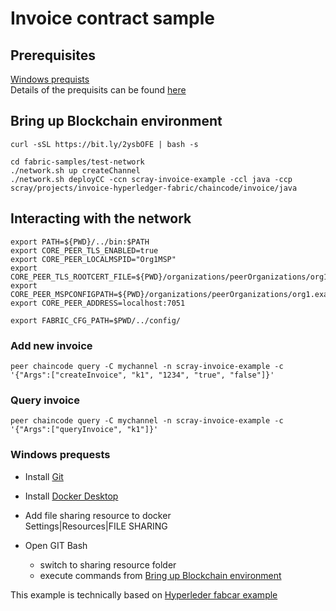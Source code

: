 # Invoice contract sample

## Prerequisites
[Windows prequists](#windows-prequists)   
Details of the prequisits can be found [here](Prerequisites)

## Bring up Blockchain environment

```
curl -sSL https://bit.ly/2ysbOFE | bash -s

cd fabric-samples/test-network
./network.sh up createChannel
./network.sh deployCC -ccn scray-invoice-example -ccl java -ccp scray/projects/invoice-hyperledger-fabric/chaincode/invoice/java
```

## Interacting with the network

```
export PATH=${PWD}/../bin:$PATH
export CORE_PEER_TLS_ENABLED=true
export CORE_PEER_LOCALMSPID="Org1MSP"
export CORE_PEER_TLS_ROOTCERT_FILE=${PWD}/organizations/peerOrganizations/org1.example.com/peers/peer0.org1.example.com/tls/ca.crt
export CORE_PEER_MSPCONFIGPATH=${PWD}/organizations/peerOrganizations/org1.example.com/users/Admin@org1.example.com/msp
export CORE_PEER_ADDRESS=localhost:7051

export FABRIC_CFG_PATH=$PWD/../config/
```

### Add new invoice
```
peer chaincode query -C mychannel -n scray-invoice-example -c '{"Args":["createInvoice", "k1", "1234", "true", "false"]}'
```

### Query invoice
```
peer chaincode query -C mychannel -n scray-invoice-example -c '{"Args":["queryInvoice", "k1"]}'
```


### Windows prequests

* Install [Git](https://git-scm.com/downloads)
* Install [Docker Desktop](https://www.docker.com/products/docker-desktop)

* Add file sharing resource to docker  
    Settings|Resources|FILE SHARING
* Open GIT Bash 
  * switch to sharing resource folder
  * execute commands from [Bring up Blockchain environment](bBring-up-blockchain-environment)

This example is technically based on [Hyperleder fabcar example](https://hyperledger-fabric.readthedocs.io/en/release-2.0/test_network.html)
